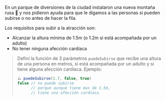 En un parque de diversiones de la ciudad instalaron una nueva montaña rusa :roller_coaster: y nos pidieron ayuda para que le digamos a las personas si pueden subirse o no antes de hacer la fila.

Los requisitos para subir a la atracción son:

* Alcanzar la altura mínima de 1.5m (o 1.2m si está acompañada por un adulto)
* No tener ninguna afección cardíaca

> Definí la función de 3 parámetros `puedeSubirse` que recibe una altura de una persona en metros, si está acompañada por un adulto y si tiene alguna afección cardíaca. Ejemplo: 
> 
> ```javascript
> ム puedeSubirse(1.7, false, true)
> false // no puede subirse
>       // porque aunque tiene mas de 1.5m, 
>       // tiene una afección cardíaca
> ```
